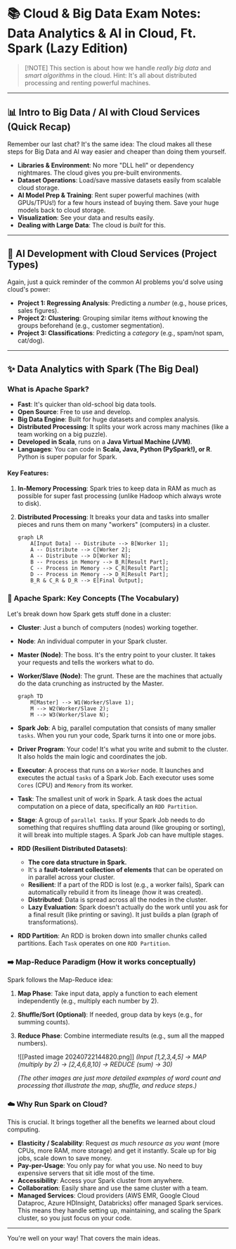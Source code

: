 # 📚 Cloud & Big Data Exam Notes: Data Analytics & AI in Cloud, Ft. Spark (Lazy Edition)

> [!NOTE] This section is about how we handle *really big data* and *smart algorithms* in the cloud. Hint: It's all about distributed processing and renting powerful machines.

---

## 📊 Intro to Big Data / AI with Cloud Services (Quick Recap)

Remember our last chat? It's the same idea: The cloud makes all these steps for Big Data and AI way easier and cheaper than doing them yourself.

*   **Libraries & Environment**: No more "DLL hell" or dependency nightmares. The cloud gives you pre-built environments.
*   **Dataset Operations**: Load/save massive datasets easily from scalable cloud storage.
*   **AI Model Prep & Training**: Rent super powerful machines (with GPUs/TPUs!) for a few hours instead of buying them. Save your huge models back to cloud storage.
*   **Visualization**: See your data and results easily.
*   **Dealing with Large Data**: The cloud is *built* for this.

---

## 🤖 AI Development with Cloud Services (Project Types)

Again, just a quick reminder of the common AI problems you'd solve using cloud's power:

*   **Project 1: Regressing Analysis**: Predicting a *number* (e.g., house prices, sales figures).
*   **Project 2: Clustering**: Grouping similar items *without* knowing the groups beforehand (e.g., customer segmentation).
*   **Project 3: Classifications**: Predicting a *category* (e.g., spam/not spam, cat/dog).

---

## ✨ Data Analytics with Spark (The Big Deal)

### What is Apache Spark?
*   **Fast**: It's quicker than old-school big data tools.
*   **Open Source**: Free to use and develop.
*   **Big Data Engine**: Built for huge datasets and complex analysis.
*   **Distributed Processing**: It splits your work across many machines (like a team working on a big puzzle).
*   **Developed in Scala**, runs on a **Java Virtual Machine (JVM)**.
*   **Languages**: You can code in **Scala, Java, Python (PySpark!), or R**. Python is super popular for Spark.

#### Key Features:
1.  **In-Memory Processing**: Spark tries to keep data in RAM as much as possible for super fast processing (unlike Hadoop which always wrote to disk).
2.  **Distributed Processing**: It breaks your data and tasks into smaller pieces and runs them on many "workers" (computers) in a cluster.

    ```mermaid
    graph LR
        A[Input Data] -- Distribute --> B[Worker 1];
        A -- Distribute --> C[Worker 2];
        A -- Distribute --> D[Worker N];
        B -- Process in Memory --> B_R[Result Part];
        C -- Process in Memory --> C_R[Result Part];
        D -- Process in Memory --> D_R[Result Part];
        B_R & C_R & D_R --> E[Final Output];
    ```

### 🧠 Apache Spark: Key Concepts (The Vocabulary)

Let's break down how Spark gets stuff done in a cluster:

*   **Cluster**: Just a bunch of computers (nodes) working together.
*   **Node**: An individual computer in your Spark cluster.
*   **Master (Node)**: The boss. It's the entry point to your cluster. It takes your requests and tells the workers what to do.
*   **Worker/Slave (Node)**: The grunt. These are the machines that actually do the data crunching as instructed by the Master.

    ```mermaid
    graph TD
        M[Master] --> W1(Worker/Slave 1);
        M --> W2(Worker/Slave 2);
        M --> W3(Worker/Slave N);
    ```

*   **Spark Job**: A big, parallel computation that consists of many smaller `tasks`. When you run your code, Spark turns it into one or more jobs.
*   **Driver Program**: Your code! It's what you write and submit to the cluster. It also holds the main logic and coordinates the job.
*   **Executor**: A process that runs on a `Worker` node. It launches and executes the actual `tasks` of a Spark Job. Each executor uses some `Cores` (CPU) and `Memory` from its worker.
*   **Task**: The smallest unit of work in Spark. A task does the actual computation on a piece of data, specifically an `RDD Partition`.
*   **Stage**: A group of `parallel tasks`. If your Spark Job needs to do something that requires shuffling data around (like grouping or sorting), it will break into multiple stages. A Spark Job can have multiple stages.

*   **RDD (Resilient Distributed Datasets)**:
    *   **The core data structure in Spark.**
    *   It's a **fault-tolerant collection of elements** that can be operated on in parallel across your cluster.
    *   **Resilient**: If a part of the RDD is lost (e.g., a worker fails), Spark can automatically rebuild it from its lineage (how it was created).
    *   **Distributed**: Data is spread across all the nodes in the cluster.
    *   **Lazy Evaluation**: Spark doesn't actually do the work until you ask for a final result (like printing or saving). It just builds a plan (graph of transformations).

*   **RDD Partition**: An RDD is broken down into smaller chunks called partitions. Each `Task` operates on one `RDD Partition`.

### ➡️ Map-Reduce Paradigm (How it works conceptually)

Spark follows the Map-Reduce idea:
1.  **Map Phase**: Take input data, apply a function to each element independently (e.g., multiply each number by 2).
2.  **Shuffle/Sort (Optional)**: If needed, group data by keys (e.g., for summing counts).
3.  **Reduce Phase**: Combine intermediate results (e.g., sum all the mapped numbers).

    ![[Pasted image 20240722144820.png]]
    *(Input [1,2,3,4,5] -> MAP (multiply by 2) -> [2,4,6,8,10] -> REDUCE (sum) -> 30)*

    *(The other images are just more detailed examples of word count and processing that illustrate the map, shuffle, and reduce steps.)*

### ☁️ Why Run Spark on Cloud?
This is crucial. It brings together all the benefits we learned about cloud computing.

*   **Elasticity / Scalability**: Request *as much resource as you want* (more CPUs, more RAM, more storage) and get it instantly. Scale up for big jobs, scale down to save money.
*   **Pay-per-Usage**: You only pay for what you use. No need to buy expensive servers that sit idle most of the time.
*   **Accessibility**: Access your Spark cluster from anywhere.
*   **Collaboration**: Easily share and use the same cluster with a team.
*   **Managed Services**: Cloud providers (AWS EMR, Google Cloud Dataproc, Azure HDInsight, Databricks) offer managed Spark services. This means they handle setting up, maintaining, and scaling the Spark cluster, so you just focus on your code.

---
You're well on your way! That covers the main ideas.